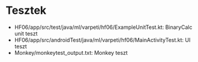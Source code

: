 # Tesztek
- HF06/app/src/test/java/ml/varpeti/hf06/ExampleUnitTest.kt: BinaryCalc unit teszt
- HF06/app/src/androidTest/java/ml/varpeti/hf06/MainActivityTest.kt: UI teszt
- Monkey/monkeytest_output.txt: Monkey teszt